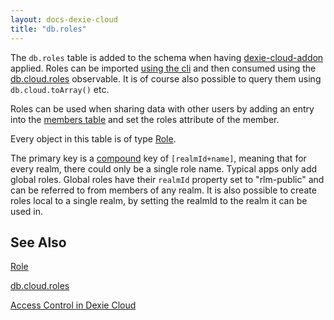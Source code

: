 ```yaml
---
layout: docs-dexie-cloud
title: "db.roles"
---
```


The `db.roles` table is added to the schema when having [dexie-cloud-addon](dexie-cloud-addon) applied. Roles can be imported [using the cli](cli#import-file-example-for-importing-roles) and then consumed using the [db.cloud.roles](db.cloud.roles) observable. It is of course also possible to query them using `db.cloud.toArray()` etc.

Roles can be used when sharing data with other users by adding an entry into the [members table](access-control#table-members) and set the roles attribute of the member.

Every object in this table is of type [Role](Role).

The primary key is a [compound](/docs/Compound-Index) key of `[realmId+name]`, meaning that for every realm, there could only be a single role name. Typical apps only add global roles. Global roles have their `realmId` property set to "rlm-public" and can be referred to from members of any realm. It is also possible to create roles local to a single realm, by setting the realmId to the realm it can be used in.

## See Also

[Role](Role)

[db.cloud.roles](db.cloud.roles)

[Access Control in Dexie Cloud](access-control)
